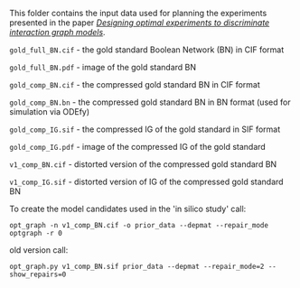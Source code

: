This folder contains the input data used for planning the experiments presented in the paper
[*Designing optimal experiments to discriminate interaction graph models*](https://doi.org/10.1109/TCBB.2018.2812184).

`gold_full_BN.cif`  - the gold standard Boolean Network (BN) in CIF format

`gold_full_BN.pdf`  - image of the gold standard BN

`gold_comp_BN.cif`  - the compressed gold standard BN in CIF format

`gold_comp_BN.bn`   - the compressed gold standard BN in BN format (used for simulation via ODEfy)

`gold_comp_IG.sif`  - the compressed IG of the gold standard in SIF format

`gold_comp_IG.pdf`  - image of the compressed IG of the gold standard

`v1_comp_BN.cif`    - distorted version of the compressed gold standard BN

`v1_comp_IG.sif`    - distorted version of IG of the compressed gold standard BN


To create the model candidates used in the 'in silico study' call:

    opt_graph -n v1_comp_BN.cif -o prior_data --depmat --repair_mode optgraph -r 0

old version call:

    opt_graph.py v1_comp_BN.sif prior_data --depmat --repair_mode=2 --show_repairs=0
